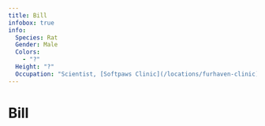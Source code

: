 ```yaml
---
title: Bill
infobox: true
info: 
  Species: Rat
  Gender: Male
  Colors: 
    - "?"
  Height: "?"
  Occupation: "Scientist, [Softpaws Clinic](/locations/furhaven-clinic)"
---
```


# Bill
